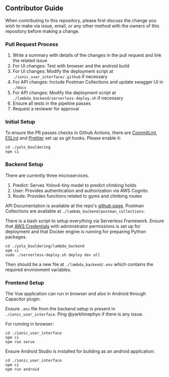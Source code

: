 ## Contributor Guide

When contributing to this repository, please first discuss the change you wish to make via issue, email, or any other method with the owners of this repository before making a change.

### Pull Request Process

1. Write a summary with details of the changes in the pull request and link the related issue
2. For UI changes: Test with browser and the android build
3. For UI changes: Modify the deployment script at `./ionic_user_interface/.github` if necessary
4. For API changes: Include Postman Collections and update swagger UI in `./docs`
5. For API changes: Modify the deployment script at `./lambda_backend/serverless-deploy.sh` if necessary
6. Ensure all tests in the pipeline passes
7. Request a reviewer for approval

### Initial Setup

To ensure the PR passes checks in Github Actions, there are [CommitLint](https://github.com/conventional-changelog/commitlint), [ESLint](https://eslint.org/) and [Prettier](https://prettier.io/) set up as git hooks. Please enable it:

```
cd ./yolo_bouldering
npm ci
```

### Backend Setup

There are currently three microservices.

1. Predict: Serves Yolov4-tiny model to predict climbing holds
2. User: Provides authentication and authorization via AWS Cognito
3. Route: Provides functions related to gyms and climbing routes

API Documentation is available at the repo's [github page](https://yarkhinephyo.github.io/yolo_bouldering/). Postman Collections are available at `./lambda_backend/postman_collections`.

There is a bash script to setup everything via Serverless Framework. Ensure that [AWS Credentials](https://docs.aws.amazon.com/sdk-for-java/v1/developer-guide/setup-credentials.html) with administrator permissions is set up for deployment and that Docker engine is running for preparing Python packages.

```
cd ./yolo_bouldering/lambda_backend
npm ci
sudo ./serverless-deploy.sh deploy dev all
```

Then should be a new file at `./lambda_backend/.env` which contains the required environment variables.

### Frontend Setup

The Vue application can run in browser and also in Android through Capacitor plugin.

Ensure `.env` file from the backend setup is present in `./ionic_user_interface`. Ping @yarkhinephyo if there is any issue.

For running in browser:

```
cd ./ionic_user_interface
npm ci
npm run serve
```

Ensure Android Studio is installed for building as an android application:

```
cd ./ionic_user_interface
npm ci
npm run android
```
